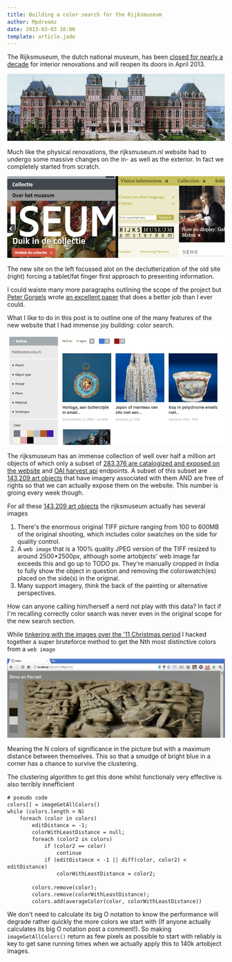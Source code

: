 ```yaml
---
title: Building a color search for the Rijksmuseum
author: Mpdreamz
date: 2013-03-03 16:00
template: article.jade
---
```


The Rijksmuseum, the dutch national museum, has been [closed for nearly a decade](http://www.bbc.co.uk/news/entertainment-arts-19517742) for interior renovations and will reopen its doors in April 2013. 

![rijksmuseum is really one of the most beautiful buildings in Amsterdam](rijksmuseum.jpg)

Much like the physical renovations, the rijksmuseum.nl website had to undergo some massive changes on the in- as well as the exterior. In fact we completely started from scratch.

![new (on the left) vs old (on the right)](oldvsnew.jpg)

The new site on the left focussed alot on the declutterization of the old site (right) forcing a tablet/fat finger first approach to presenting information.

I could waiste many more paragraphs outlining the scope of the project but [Peter Gorgels](https://twitter.com/pgorgels) wrote [an excellent paper](http://mw2013.museumsandtheweb.com/paper/rijksstudio-make-your-own-masterpiece/) that does a better job than I ever could.

What I like to do in this post is to outline one of the many features of the new website that I had immense joy building: color search.

![an example search showing a filter on two colors](colorsearchexample.jpg)

The rijksmuseum has an immense collection of well over half a million art objects of which only a subset of [283,376 are catalogized and exposed on the website](https://www.rijksmuseum.nl/en/search?s=relevance&f=1&p=1&ps=12) and [OAI harvest api](https://www.rijksmuseum.nl/en/api/instructions-for-use) endpoints. A subset of this subset are [143,209 art objects](https://www.rijksmuseum.nl/en/search?s=relevance&f=1&p=1&ps=12&imgonly=True) that have imagery associated with them AND are free of rights so that we can actually expose them on the website. This number is groing every week though.

For all these [143,209 art objects](https://www.rijksmuseum.nl/en/search?s=relevance&f=1&p=1&ps=12&imgonly=True) the rijksmuseum actually has several images

1. There's the enormous original TIFF picture ranging from 100 to 600MB of the original shooting, which includes color swatches on the side for quality control.
2. A `web image` that is a 100% quality JPEG version of the TIFF resized to around 2500*2500px, although some artobjects' web image far exceeds this and go up to TODO px. They're manually cropped in India to fully show the object in question and removing the colorswatch(es) placed on the side(s) in the original.
3. Many support imagery, think the back of the painting or alternative perspectives.

How can anyone calling him/herself a nerd not play with this data? In fact if I'm recalling correctly color search was never even in the original scope for the new search section. 

While [tinkering with the images over the '11 Christmas period](https://twitter.com/Mpdreamz/status/151340411414249472) I hacked together a super bruteforce method to get the Nth most distinctive colors from a `web image`

![a first attempt prooved fruitful](firsttry.jpg)

Meaning the N colors of significance in the picture but with a maximum distance between themselves. This so that a smudge of bright blue in a corner has a chance to survive the clustering.

The clustering algorithm to get this done whilst functionaly very effective is also terribly innefficient

    # pseudo code
    colors[] = imageGetAllColors()
    while (colors.length > N)
        foreach (color in colors)
            editDistance = -1;
            colorWithLeastDistance = null;
            foreach (color2 in colors)
                if (color2 == color)
                    continue
                if (editDistance < -1 || diff(color, color2) < editDistance)
                    colorWithLeastDistance = color2;

            colors.remove(color);
            colors.remove(colorWithLeastDistance);
            colors.add(averageColor(color, colorWithLeastDistance))

We don't need to calculate its big O notation to know the performance will degrade rather quickly the more colors we start with (If anyone actually calculates its big O notation post a comment!). So making `imageGetAllColors()` return as few pixels as possible to start with reliably is key to get sane running times when we actually apply this to 140k artobject images.